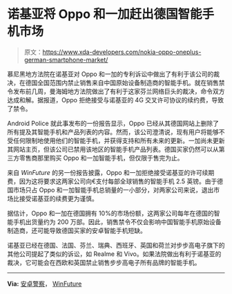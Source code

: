 # 诺基亚将 Oppo 和一加赶出德国智能手机市场

> 原文：<https://www.xda-developers.com/nokia-oppo-oneplus-german-smartphone-market/>

慕尼黑地方法院在诺基亚对 Oppo 和一加的专利诉讼中做出了有利于该公司的裁决，在德国全国范围内禁止销售来自中国原始设备制造商的智能手机。就在销售禁令发布前几周，曼海姆地方法院做出了有利于这家芬兰网络巨头的裁决，命令双方达成和解。据报道，Oppo 拒绝接受与诺基亚的 4G 交叉许可协议的续约费，导致了禁令。

Android Police 就此事发布的一份报告显示，Oppo 已经从其德国网站上删除了所有提及其智能手机和产品列表的内容。然而，该公司澄清说，现有用户将能够不受任何限制地使用他们的智能手机，并获得支持和所有未来的更新。一加尚未更新其网站主页，但该公司已禁用该地区的智能手机产品列表。德国买家仍然可以从第三方零售商那里购买 Oppo 和一加智能手机，但仅限于售完为止。

来自 *WinFuture* 的另一份报告披露，Oppo 和一加拒绝接受诺基亚的许可续期费，因为这将要求这两家公司向€支付每部全球销售的智能手机 2.5 英镑。由于德国市场只占 Oppo 和一加智能手机总销量的一小部分，对两家公司来说，退出市场比接受诺基亚的续费更为谨慎。

据估计，Oppo 和一加在德国拥有 10%的市场份额，这两家公司每年在德国的智能手机出货量约为 200 万部。因此，销售禁令不仅会影响中国智能手机原始设备制造商，还可能导致德国买家的安卓智能手机短缺。

诺基亚已经在德国、法国、芬兰、瑞典、西班牙、英国和荷兰对步步高电子旗下的其他公司提起了类似的诉讼，如 Realme 和 Vivo。如果法院做出有利于诺基亚的裁决，它可能会在西欧和英国禁止销售步步高电子所有品牌的智能手机。

* * *

**Via:** [安卓警察](https://www.androidpolice.com/oppo-oneplus-face-wide-reaching-smartphone-sales-bans-patent-dispute-nokia/)， [WinFuture](https://winfuture.de/news,131164.html)